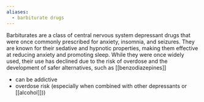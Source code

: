 ```yaml
---
aliases:
  - barbiturate drugs
---
```

Barbiturates are a class of central nervous system depressant drugs that were once commonly prescribed for anxiety, insomnia, and seizures. They are known for their sedative and hypnotic properties, making them effective at reducing anxiety and promoting sleep. While they were once widely used, their use has declined due to the risk of overdose and the development of safer alternatives, such as [[benzodiazepines]]

- can be addictive
- overdose risk (especially when combined with other depressants or [[alcohol]]))
